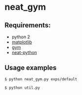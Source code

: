 # neat_gym

## Requirements:
* python 2
* [matplotlib](https://pypi.python.org/pypi/matplotlib/2.1.0)
* [gym](https://pypi.python.org/pypi/gym/0.9.4)
* [neat-python](https://pypi.python.org/pypi/neat-python/0.92)

## Usage examples
`$ python neat_gym.py exps/default`

`$ python util.py`
